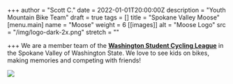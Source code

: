 +++
author = "Scott C."
date = 2022-01-01T20:00:00Z
description = "Youth Mountain Bike Team"
draft = true
tags = []
title = "Spokane Valley Moose"
[menu.main]
name = "Moose"
weight = 6
[[images]]
alt = "Moose Logo"
src = "/img/logo-dark-2x.png"
stretch = ""

+++
We are a member team of the [**Washington Student Cycling League**](https://www.spokanemtb.org/#) in the Spokane Valley of Washington State. We love to see kids on bikes, making memories and competing with friends!

![](/img/logo-dark-2x.png)